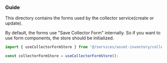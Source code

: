 ### Guide

This directory contains the forms used by the collector service(create or update).

By default, the forms use "Save Collector Form" internally. So if you want to use form components, the store should be initialized.

```ts
import { useCollectorFormStore } from '@/services/asset-inventory/collector/shared/collector-forms/collector-form-store';

const collectorFormStore = useCollectorFormStore();
```


